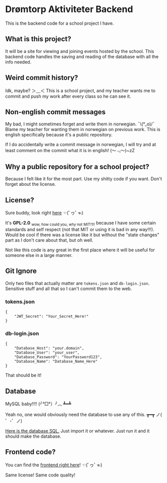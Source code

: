 # Drømtorp Aktiviteter Backend
This is the backend code for a school project I have.

## What is this project?
It will be a site for viewing and joining events hosted by the school. This backend code handles the saving and reading of the database with all the info needed.

## Weird commit history?
Idk, maybe? ＞﹏＜ This is a school project, and my teacher wants me to commit and push my work after every class so he can see it.

## Non-english commit messages
My bad, I might sometimes forget and write them in norwegian. ¯\\(°_o)/¯ Blame my teacher for wanting them in norwegian on previous work. This is english specifically because it's a public repository.

If I do accidentally write a commit message in norwegian, I will try and at least comment on the commit what it is in english! (～﹃～)~zZ


## Why a public repository for a school project?
Because I felt like it for the most part. Use my shitty code if you want. Don't forget about the license. 

## License?
Sure buddy, look right [here](./LICENSE) ☜(ﾟヮﾟ☜)

It's **GPL-2.0** <sub>wow, how could you, why not MIT!1!!</sub> because I have some certain standards and self respect (not that MIT or using it is bad in any way!!!). Would be cool if there was a license like it but without the "state changes" part as I don't care about that, but oh well.

Not like this code is any great in the first place where it will be useful for someone else in a large manner.

## Git Ignore
Only two files that actually matter are `tokens.json` and `db-login.json`. Sensitive stuff and all that so I can't commit them to the web.

### tokens.json
```
{
    "JWT_Secret": "Your_Secret_Here!"
}
```

### db-login.json
```
{
    "Database_Host": "your.domain",
    "Database_User": "your_user",
    "Database_Password": "YourPassword123",
    "Database_Name": "Database_Name_Here"
}
```

That should be it!

## Database
MySQL baby!!!! (╯°□°）╯︵ ┻━┻

Yeah no, one would obviously need the database to use any of this. ┳━┳ ノ( ゜-゜ノ)

[Here is the database SQL.](./database.sql) Just import it or whatever. Just run it and it should make the database.

## Frontend code?
You can find the [frontend right here](https://github.com/TrippelZ/dromtorp-aktiviteter-frontend)! ☜(ﾟヮﾟ☜)

Same license! Same code quality!